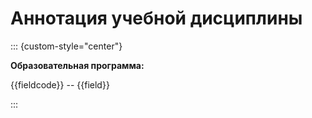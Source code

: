 # Аннотация учебной дисциплины

::: {custom-style="center"}

**Образовательная программа:** 

{{fieldcode}} -- {{field}}

:::

